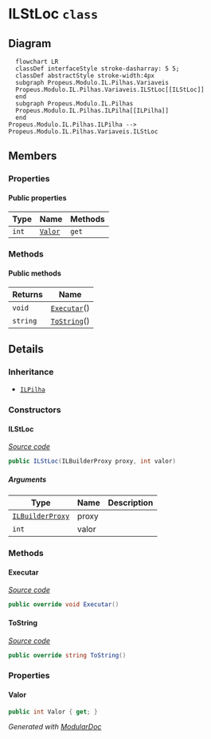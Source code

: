 # ILStLoc `class`

## Diagram
```mermaid
  flowchart LR
  classDef interfaceStyle stroke-dasharray: 5 5;
  classDef abstractStyle stroke-width:4px
  subgraph Propeus.Modulo.IL.Pilhas.Variaveis
  Propeus.Modulo.IL.Pilhas.Variaveis.ILStLoc[[ILStLoc]]
  end
  subgraph Propeus.Modulo.IL.Pilhas
  Propeus.Modulo.IL.Pilhas.ILPilha[[ILPilha]]
  end
Propeus.Modulo.IL.Pilhas.ILPilha --> Propeus.Modulo.IL.Pilhas.Variaveis.ILStLoc
```

## Members
### Properties
#### Public  properties
| Type | Name | Methods |
| --- | --- | --- |
| `int` | [`Valor`](#valor) | `get` |

### Methods
#### Public  methods
| Returns | Name |
| --- | --- |
| `void` | [`Executar`](#executar)() |
| `string` | [`ToString`](#tostring)() |

## Details
### Inheritance
 - [
`ILPilha`
](../ILPilha.md)

### Constructors
#### ILStLoc
[*Source code*](https://github.com///blob//src/Propeus.Modulo.Dinamico/Gerenciador.cs#L125)
```csharp
public ILStLoc(ILBuilderProxy proxy, int valor)
```
##### Arguments
| Type | Name | Description |
| --- | --- | --- |
| [`ILBuilderProxy`](../../proxy/ILBuilderProxy.md) | proxy |   |
| `int` | valor |   |

### Methods
#### Executar
[*Source code*](https://github.com///blob//src/Propeus.Modulo.Dinamico/Gerenciador.cs#L16707566)
```csharp
public override void Executar()
```

#### ToString
[*Source code*](https://github.com///blob//src/Propeus.Modulo.Abstrato/Util/Strings/Helper.cs#L24)
```csharp
public override string ToString()
```

### Properties
#### Valor
```csharp
public int Valor { get; }
```

*Generated with* [*ModularDoc*](https://github.com/hailstorm75/ModularDoc)
